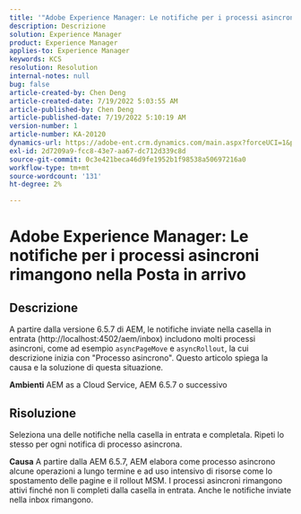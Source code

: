```yaml
---
title: '"Adobe Experience Manager: Le notifiche per i processi asincroni rimangono nella Posta in arrivo'''
description: Descrizione
solution: Experience Manager
product: Experience Manager
applies-to: Experience Manager
keywords: KCS
resolution: Resolution
internal-notes: null
bug: false
article-created-by: Chen Deng
article-created-date: 7/19/2022 5:03:55 AM
article-published-by: Chen Deng
article-published-date: 7/19/2022 5:10:19 AM
version-number: 1
article-number: KA-20120
dynamics-url: https://adobe-ent.crm.dynamics.com/main.aspx?forceUCI=1&pagetype=entityrecord&etn=knowledgearticle&id=2971772b-2007-ed11-82e4-00224808e5cc
exl-id: 2d7209a9-fcc8-43e7-aa67-dc712d339c8d
source-git-commit: 0c3e421beca46d9fe1952b1f98538a50697216a0
workflow-type: tm+mt
source-wordcount: '131'
ht-degree: 2%

---
```


# Adobe Experience Manager: Le notifiche per i processi asincroni rimangono nella Posta in arrivo

## Descrizione


A partire dalla versione 6.5.7 di AEM, le notifiche inviate nella casella in entrata (http://localhost:4502/aem/inbox) includono molti processi asincroni, come ad esempio `asyncPageMove` e `asyncRollout`, la cui descrizione inizia con &quot;Processo asincrono&quot;.
Questo articolo spiega la causa e la soluzione di questa situazione.

<b>Ambienti</b>
AEM as a Cloud Service, AEM 6.5.7 o successivo


## Risoluzione


Seleziona una delle notifiche nella casella in entrata e completala. Ripeti lo stesso per ogni notifica di processo asincrona.

<b>Causa</b>
A partire dalla AEM 6.5.7, AEM elabora come processo asincrono alcune operazioni a lungo termine e ad uso intensivo di risorse come lo spostamento delle pagine e il rollout MSM. I processi asincroni rimangono attivi finché non li completi dalla casella in entrata. Anche le notifiche inviate nella inbox rimangono.
